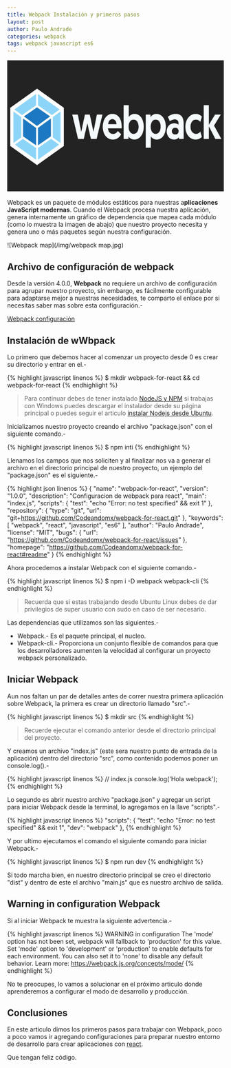 ```yaml
---
title: Webpack Instalación y primeros pasos
layout: post
author: Paulo Andrade
categories: webpack
tags: webpack javascript es6
---
```


![Webpack javascript](/img/webpack.jpg)

Webpack es un paquete de módulos estáticos para nuestras a**plicaciones JavaScript modernas**. Cuando el Webpack procesa nuestra aplicación, genera internamente un gráfico de dependencia que mapea cada módulo (como lo muestra la imagen de abajo) que nuestro proyecto necesita y genera uno o más paquetes según nuestra configuración.

![Webpack map](/img/webpack map.jpg)

## Archivo de configuración de webpack

Desde la versión 4.0.0, **Webpack** no requiere un archivo de configuración para agrupar nuestro proyecto, sin embargo, es fácilmente configurable para adaptarse mejor a  nuestras necesidades, te comparto el enlace por si necesitas saber mas sobre esta configuración.-

[Webpack configuración](https://webpack.js.org/configuration)

## Instalación de wWbpack

Lo primero que debemos hacer al comenzar un proyecto desde 0 es crear su directorio y entrar en el.-

{% highlight javascript linenos %}
$ mkdir webpack-for-react && cd webpack-for-react
{% endhighlight %}

> Para continuar debes de tener instalado [NodeJS y NPM](http://nodejs.org) si trabajas con Windows puedes descargar el instalador desde su página principal o puedes seguir el articulo [instalar Nodejs desde Ubuntu](/articulos/instalar-nodejs-y-npm-en-ubuntu.html).

Inicializamos nuestro proyecto creando el archivo "package.json" con el siguiente comando.-

{% highlight javascript linenos %}
$ npm inti
{% endhighlight %}

Llenamos los campos que nos soliciten y al finalizar nos va a generar el archivo en el directorio principal de nuestro proyecto, un ejemplo del "package.json" es el siguiente.-

{% highlight json linenos %}
{
  "name": "webpack-for-react",
  "version": "1.0.0",
  "description": "Configuracion de webpack para react",
  "main": "index.js",
  "scripts": {
    "test": "echo \"Error: no test specified\" && exit 1"
  },
  "repository": {
    "type": "git",
    "url": "git+https://github.com/Codeandomx/webpack-for-react.git"
  },
  "keywords": [
    "webpack",
    "react",
    "javascript",
    "es6"
  ],
  "author": "Paulo Andrade",
  "license": "MIT",
  "bugs": {
    "url": "https://github.com/Codeandomx/webpack-for-react/issues"
  },
  "homepage": "https://github.com/Codeandomx/webpack-for-react#readme"
}
{% endhighlight %}

Ahora procedemos a instalar Webpack con el siguiente comando.-

{% highlight javascript linenos %}
$ npm i -D webpack webpack-cli
{% endhighlight %}

> Recuerda que si estas trabajando desde Ubuntu Linux debes de dar privilegios de super usuario con sudo en caso de ser necesario.

Las dependencias que utilizamos son las siguientes.-

* Webpack.- Es el paquete principal, el nucleo.
* Webpack-cli.- Proporciona un conjunto flexible de comandos para que los desarrolladores aumenten la velocidad al configurar un proyecto webpack personalizado.

## Iniciar Webpack

Aun nos faltan un par de detalles antes de correr nuestra primera aplicación sobre Webpack, la primera es crear un directorio llamado "src".-

{% highlight javascript linenos %}
$ mkdir src
{% endhighlight %}

> Recuerde ejecutar el comando anterior desde el directorio principal del proyecto.

Y creamos un archivo "index.js" (este sera nuestro punto de entrada de la aplicación) dentro del directorio "src", como contenido podemos poner un console.log().-

{% highlight javascript linenos %}
// index.js
console.log('Hola webpack');
{% endhighlight %}

Lo segundo es abrir nuestro archivo "package.json" y agregar un script para iniciar Webpack desde la terminal, lo agregamos en la llave "scripts".-

{% highlight javascript linenos %}
"scripts": {
  "test": "echo \"Error: no test specified\" && exit 1",
  "dev": "webpack"
},
{% endhighlight %}

Y por ultimo ejecutamos el comando el siguiente comando para iniciar Webpack.-

{% highlight javascript linenos %}
$ npm run dev
{% endhighlight %}

Si todo marcha bien, en nuestro directorio principal se creo el directorio "dist" y dentro de este el archivo "main.js" que es nuestro archivo de salida.

## Warning in configuration Webpack

Si al iniciar Webpack te muestra la siguiente advertencia.-

{% highlight javascript linenos %}
WARNING in configuration
The 'mode' option has not been set, webpack will fallback to 'production' for this value. Set 'mode' option to 'development' or 'production' to enable defaults for each environment.
You can also set it to 'none' to disable any default behavior. Learn more: https://webpack.js.org/concepts/mode/
{% endhighlight %}

No te preocupes, lo vamos a solucionar en el próximo articulo donde aprenderemos a configurar el modo de desarrollo y producción.

## Conclusiones

En este articulo dimos los primeros pasos para trabajar con Webpack, poco a poco vamos ir agregando configuraciones para preparar nuestro entorno de desarrollo para crear aplicaciones con [react](/articulos/introduccion-a-react-creando-aplicacion-basica.html).

Que tengan feliz código.